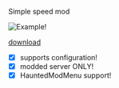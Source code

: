 Simple speed mod 

![Example!](./Gifs/example.gif?raw=true)

[download](./Speed.dll?raw=true)

-[x] supports configuration!
-[x] modded server ONLY!
-[x] HauntedModMenu support!

